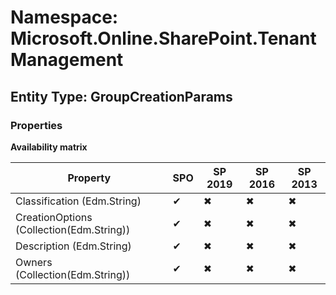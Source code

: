 # Namespace: Microsoft.Online.SharePoint.TenantManagement
## Entity Type: GroupCreationParams

### Properties

**Availability matrix**

Property | SPO | SP 2019 | SP 2016 | SP 2013
----------|-----|---------|---------|--------
Classification (Edm.String) | ✔ | ✖ | ✖ | ✖
CreationOptions (Collection(Edm.String)) | ✔ | ✖ | ✖ | ✖
Description (Edm.String) | ✔ | ✖ | ✖ | ✖
Owners (Collection(Edm.String)) | ✔ | ✖ | ✖ | ✖

